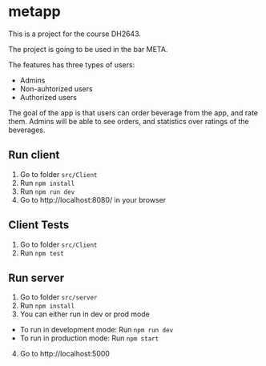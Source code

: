 # metapp

This is a project for the course DH2643.

The project is going to be used in the bar META.

The features has three types of users: 
- Admins 
- Non-auhtorized users
- Authorized users 

The goal of the app is that users can order beverage from the app, and rate them. 
Admins will be able to see orders, and statistics over ratings of the beverages. 

## Run client
1. Go to folder `src/Client` 
2. Run `npm install`
3. Run `npm run dev` 
4. Go to http://localhost:8080/ in your browser

## Client Tests
1. Go to folder `src/Client` 
2. Run `npm test`


## Run server
1. Go to folder `src/server` 
2. Run `npm install`
3. You can either run in dev or prod mode
- To run in development mode: Run `npm run dev`
- To run in production mode: Run `npm start`
4. Go to http://localhost:5000